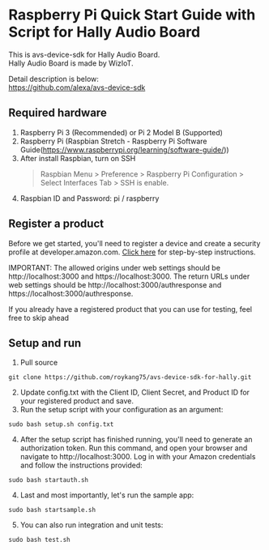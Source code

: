 # Raspberry Pi Quick Start Guide with Script for Hally Audio Board

This is avs-device-sdk for Hally Audio Board.  
Hally Audio Board is made by WizIoT.  

Detail description is below:  
https://github.com/alexa/avs-device-sdk

## Required hardware

1. Raspberry Pi 3 (Recommended) or Pi 2 Model B (Supported)
2. Raspberry Pi (Raspbian Stretch - Raspberry Pi Software Guide(https://www.raspberrypi.org/learning/software-guide/))
3. After install Raspbian, turn on SSH
   > Raspbian Menu > Preference >  Raspberry Pi Configuration > Select Interfaces Tab > SSH is enable.
4. Raspbian ID and Password: pi / raspberry

## Register a product

Before we get started, you'll need to register a device and create a security profile at developer.amazon.com. [Click here](https://github.com/alexa/alexa-avs-sample-app/wiki/Create-Security-Profile) for step-by-step instructions.

IMPORTANT: The allowed origins under web settings should be http://localhost:3000 and https://localhost:3000. The return URLs under web settings should be http://localhost:3000/authresponse and https://localhost:3000/authresponse.

If you already have a registered product that you can use for testing, feel free to skip ahead

## Setup and run

1. Pull source
```
git clone https://github.com/roykang75/avs-device-sdk-for-hally.git
```

2. Update config.txt with the Client ID, Client Secret, and Product ID for your registered product and save.
3. Run the setup script with your configuration as an argument:
```
sudo bash setup.sh config.txt
```
4. After the setup script has finished running, you'll need to generate an authorization token. Run this command, and open your browser and navigate to http://localhost:3000. Log in with your Amazon credentials and follow the instructions provided:
```
sudo bash startauth.sh
```
4. Last and most importantly, let's run the sample app:
```
sudo bash startsample.sh
```
5. You can also run integration and unit tests:
```
sudo bash test.sh
```